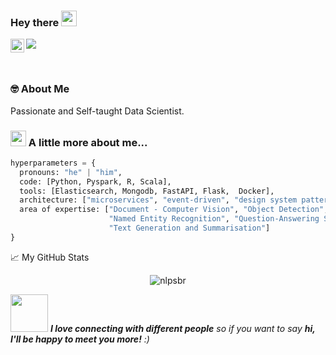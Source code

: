### Hey there <img src="https://media.giphy.com/media/hvRJCLFzcasrR4ia7z/giphy.gif" width="25px">


<a href="https://www.linkedin.com/in/sbrvrm/">
  <img align="left" alt="Subir's LinkedIN" width="22px" src="https://raw.githubusercontent.com/peterthehan/peterthehan/master/assets/linkedin.svg" />
</a>

![](https://visitor-badge.glitch.me/badge?page_id=sbrvrm.sbrvrm)

<br />


### 🤓 About Me
  <p>
  Passionate and Self-taught Data Scientist.
  <p/>
  
### <img src="https://media.giphy.com/media/VgCDAzcKvsR6OM0uWg/giphy.gif" width="25"> A little more about me...  

```python
hyperparameters = {
  pronouns: "he" | "him",
  code: [Python, Pyspark, R, Scala],
  tools: [Elasticsearch, Mongodb, FastAPI, Flask,  Docker],
  architecture: ["microservices", "event-driven", "design system pattern"],
  area of expertise: ["Document - Computer Vision", "Object Detection",
                      "Named Entity Recognition", "Question-Answering Systems",
                      "Text Generation and Summarisation"]
}
```

📈 My GitHub Stats

<p align="center"> <img src="https://github-readme-stats.vercel.app/api?username=nlpsbr&show_icons=true&theme=gotham" alt="nlpsbr" />


<img src="https://media.giphy.com/media/LnQjpWaON8nhr21vNW/giphy.gif" width="60"> <em><b>I love connecting with different people</b> so if you want to say <b>hi, I'll be happy to meet you more!</b> :)</em>
